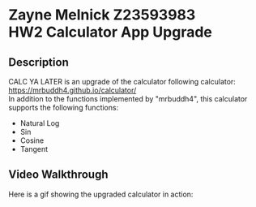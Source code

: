 Zayne Melnick Z23593983 <br>
HW2 Calculator App Upgrade
===

## Description
CALC YA LATER is an upgrade of the calculator following calculator: https://mrbuddh4.github.io/calculator/ <br>
In addition to the functions implemented by "mrbuddh4", this calculator supports the following functions:
* Natural Log
* Sin
* Cosine
* Tangent

## Video Walkthrough 
Here is a gif showing the upgraded calculator in action:
